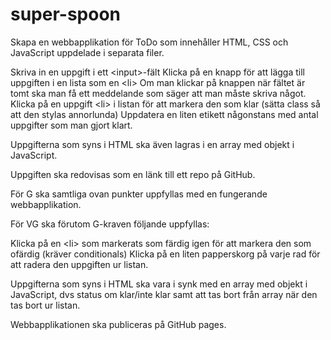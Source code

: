 # super-spoon
Skapa en webbapplikation för ToDo som innehåller HTML, CSS och JavaScript uppdelade i separata filer.

Skriva in en uppgift i ett &lt;input&gt;-fält
Klicka på en knapp för att lägga till uppgiften i en lista som en &lt;li&gt;
Om man klickar på knappen när fältet är tomt ska man få ett meddelande som säger att man måste skriva något.
Klicka på en uppgift &lt;li&gt; i listan för att markera den som klar (sätta class så att den stylas annorlunda)
Uppdatera en liten etikett någonstans med antal uppgifter som man gjort klart.

Uppgifterna som syns i HTML ska även lagras i en array med objekt i JavaScript.

Uppgiften ska redovisas som en länk till ett repo på GitHub.

 

För G ska samtliga ovan punkter uppfyllas med en fungerande webbapplikation.

 

För VG ska förutom G-kraven följande uppfyllas:

Klicka på en &lt;li&gt; som markerats som färdig igen för att markera den som ofärdig (kräver conditionals)
Klicka på en liten papperskorg på varje rad för att radera den uppgiften ur listan.

Uppgifterna som syns i HTML ska vara i synk med en array med objekt i JavaScript, dvs status om klar/inte klar samt att tas bort från array när den tas bort ur listan.

 

Webbapplikationen ska publiceras på GitHub pages.

